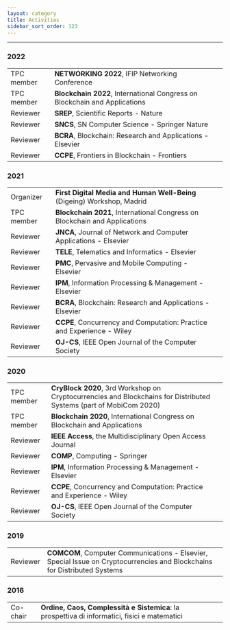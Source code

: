 ```yaml
---
layout: category
title: Activities
sidebar_sort_order: 123
---
```


---

### 2022

<table>
    <tr>
        <td>
          TPC member
        </td>
        <td>
          <b>NETWORKING 2022</b>,
          IFIP Networking Conference
        </td>
        <td>
          <a class="get get_external" target="_blank" href="https://networking.ifip.org/2022/"></a>
        </td>
    </tr>
    <tr>
        <td>
          TPC member
        </td>
        <td>
          <b>Blockchain 2022</b>,
           International Congress on Blockchain and Applications
        </td>
        <td>
          <a class="get get_external" target="_blank" href="https://www.blockchain-congress.net/"></a>
        </td>
    </tr>
    <tr>
        <td>
          Reviewer
        </td>
        <td>
          <b>SREP</b>,
          Scientific Reports - Nature
        </td>
        <td>
          <a class="get get_external" target="_blank" href="https://www.nature.com/srep/"></a>
        </td>
    </tr>
    <tr>
        <td>
          Reviewer
        </td>
        <td>
          <b>SNCS</b>,
          SN Computer Science - Springer Nature
        </td>
        <td>
          <a class="get get_external" target="_blank" href="https://www.springer.com/journal/42979"></a>
        </td>
    </tr>
    <tr>
        <td>
          Reviewer
        </td>
        <td>
          <b>BCRA</b>,
          Blockchain: Research and Applications - Elsevier
        </td>
        <td>
          <a class="get get_external" target="_blank" href="https://www.journals.elsevier.com/blockchain-research-and-applications"></a>
        </td>
    </tr>
    <tr>
        <td>
          Reviewer
        </td>
        <td>
          <b>CCPE</b>,
          Frontiers in Blockchain - Frontiers
        </td>
        <td>
          <a class="get get_external" target="_blank" href="https://www.frontiersin.org/journals/blockchain"></a>
        </td>
    </tr>
</table>

### 2021

<table>
    <tr>
        <td>
          Organizer
        </td>
        <td>
          <b>First Digital Media and Human Well-Being</b> (Digeing) Workshop, Madrid
        </td>
        <td>
          <a class="get get_external" target="_blank" href="https://digeing2021-madrid.herokuapp.com/"></a>
          <a class="get get_external" target="_blank" href="https://iscpif.fr/digeing/"></a>
        </td>
    </tr>
    <tr>
        <td>
          TPC member
        </td>
        <td>
          <b>Blockchain 2021</b>,
           International Congress on Blockchain and Applications
        </td>
        <td>
          <a class="get get_external" target="_blank" href="https://www.blockchain-congress.net/"></a>
        </td>
    </tr>
    <tr>
        <td>
          Reviewer
        </td>
        <td>
          <b>JNCA</b>,
          Journal of Network and Computer Applications - Elsevier
        </td>
        <td>
          <a class="get get_external" target="_blank" href="https://www.journals.elsevier.com/journal-of-network-and-computer-applications"></a>
        </td>
    </tr>
    <tr>
        <td>
          Reviewer
        </td>
        <td>
          <b>TELE</b>,
          Telematics and Informatics - Elsevier
        </td>
        <td>
          <a class="get get_external" target="_blank" href="https://www.journals.elsevier.com/telematics-and-informatics"></a>
        </td>
    </tr>
    <tr>
        <td>
          Reviewer
        </td>
        <td>
          <b>PMC</b>,
          Pervasive and Mobile Computing - Elsevier
        </td>
        <td>
          <a class="get get_external" target="_blank" href="https://www.journals.elsevier.com/pervasive-and-mobile-computing"></a>
        </td>
    </tr>
    <tr>
        <td>
          Reviewer
        </td>
        <td>
          <b>IPM</b>,
          Information Processing & Management - Elsevier
        </td>
        <td>
          <a class="get get_external" target="_blank" href="https://www.journals.elsevier.com/information-processing-and-management/"></a>
        </td>
    </tr>
    <tr>
        <td>
          Reviewer
        </td>
        <td>
          <b>BCRA</b>,
          Blockchain: Research and Applications - Elsevier
        </td>
        <td>
          <a class="get get_external" target="_blank" href="https://www.journals.elsevier.com/blockchain-research-and-applications"></a>
        </td>
    </tr>
    <tr>
        <td>
          Reviewer
        </td>
        <td>
          <b>CCPE</b>,
          Concurrency and Computation: Practice and Experience - Wiley
        </td>
        <td>
          <a class="get get_external" target="_blank" href="https://onlinelibrary.wiley.com/journal/15320634"></a>
        </td>
    </tr>
    <tr>
        <td>
          Reviewer
        </td>
        <td>
          <b>OJ-CS</b>,
          IEEE Open Journal of the Computer Society
        </td>
        <td>
          <a class="get get_external" target="_blank" href="https://www.computer.org/csdl/journal/oj"></a>
        </td>
    </tr>
</table>

### 2020

<table>
    <tr>
        <td>
          TPC member
        </td>
        <td>
          <b>CryBlock 2020</b>,
          3rd Workshop on Cryptocurrencies and Blockchains for Distributed Systems (part of MobiCom 2020)
        </td>
        <td>
          <a class="get get_external" target="_blank" href="http://www.cryblock.org/"></a>
        </td>
    </tr>
    <tr>
        <td>
          TPC member
        </td>
        <td>
          <b>Blockchain 2020</b>,
           International Congress on Blockchain and Applications
        </td>
        <td>
          <a class="get get_external" target="_blank" href="https://www.blockchain-congress.net/"></a>
        </td>
    </tr>
    <tr>
        <td>
          Reviewer
        </td>
        <td>
          <b>IEEE Access</b>,
          the Multidisciplinary Open Access Journal
        </td>
        <td>
          <a class="get get_external" target="_blank" href="https://ieeeaccess.ieee.org/"></a>
        </td>
    </tr>
    <tr>
        <td>
          Reviewer
        </td>
        <td>
          <b>COMP</b>,
          Computing - Springer
        </td>
        <td>
          <a class="get get_external" target="_blank" href="https://www.springer.com/journal/607"></a>
        </td>
    </tr>
    <tr>
        <td>
          Reviewer
        </td>
        <td>
          <b>IPM</b>,
          Information Processing & Management - Elsevier
        </td>
        <td>
          <a class="get get_external" target="_blank" href="https://www.journals.elsevier.com/information-processing-and-management/"></a>
        </td>
    </tr>
    <tr>
        <td>
          Reviewer
        </td>
        <td>
          <b>CCPE</b>,
          Concurrency and Computation: Practice and Experience - Wiley
        </td>
        <td>
          <a class="get get_external" target="_blank" href="https://onlinelibrary.wiley.com/journal/15320634"></a>
        </td>
    </tr>
    <tr>
        <td>
          Reviewer
        </td>
        <td>
          <b>OJ-CS</b>,
          IEEE Open Journal of the Computer Society
        </td>
        <td>
          <a class="get get_external" target="_blank" href="https://www.computer.org/csdl/journal/oj"></a>
        </td>
    </tr>
</table>

### 2019

<table>
    <tr>
        <td>
          Reviewer
        </td>
        <td>
          <b>COMCOM</b>,
          Computer Communications - Elsevier, Special Issue on Cryptocurrencies and Blockchains for Distributed Systems
        </td>
        <td>
          <a class="get get_external" target="_blank" href="https://www.journals.elsevier.com/computer-communications"></a>
        </td>
    </tr>
</table>

### 2016

<table>
    <tr>
        <td>
          Co-chair
        </td>
        <td>
          <b>Ordine, Caos, Complessità e Sistemica</b>: la prospettiva di informatici, fisici e matematici
        </td>
        <td>
          <a class="get get_external" target="_blank" href="https://scienzeenonsolo.wordpress.com/ordine-caos-complessita-e-sistemica/"></a>
          <a class="get get_decentr" target="_blank" href="https://arweave.net/bBIgfTl6ZxWbhGvPxXN2tpogRCxutKp7i0c3aO2FDEo"></a>
        </td>
    </tr>
</table>
